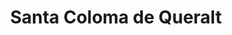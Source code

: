 ---
title: Santa Coloma de Queralt
url: /santa-coloma-de-queralt/
latitude: 41.534
longitude: 1.376
---